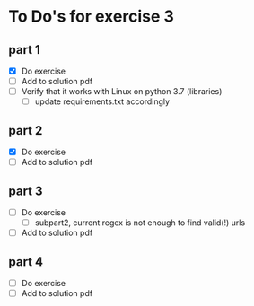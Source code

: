 # To Do's for exercise 3

## part 1
- [x] Do exercise
- [ ] Add to solution pdf
- [ ] Verify that it works with Linux on python 3.7 (libraries)
  - [ ] update requirements.txt accordingly

## part 2
- [x] Do exercise
- [ ] Add to solution pdf

## part 3
- [ ] Do exercise
  - [ ] subpart2, current regex is not enough to find valid(!) urls
- [ ] Add to solution pdf

## part 4
- [ ] Do exercise
- [ ] Add to solution pdf
